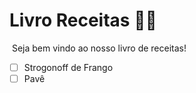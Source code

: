 #  Livro Receitas :man_cook:

​	Seja bem vindo ao nosso livro de receitas!

- [ ] Strogonoff de Frango
- [ ] Pavê
